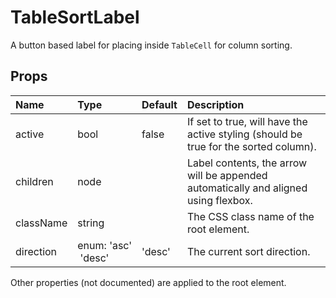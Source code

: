 TableSortLabel
==============

A button based label for placing inside `TableCell` for column sorting.

Props
-----


| Name | Type | Default | Description |
|:-----|:-----|:--------|:------------|
| active | bool | false | If set to true, will have the active styling (should be true for the sorted column). |
| children | node |  | Label contents, the arrow will be appended automatically and aligned using flexbox. |
| className | string |  | The CSS class name of the root element. |
| direction | enum:&nbsp;'asc'<br>&nbsp;'desc'<br> | 'desc' | The current sort direction. |

Other properties (not documented) are applied to the root element.
